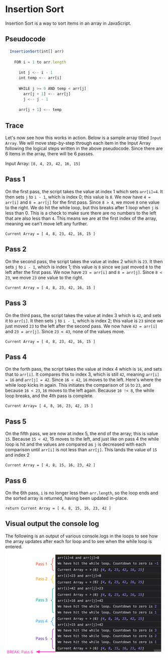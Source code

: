 # Insertion Sort

Insertion Sort is a way to sort items in an array in JavaScript.

## Pseudocode

```js
  InsertionSort(int[] arr)

    FOR i = 1 to arr.length

      int j <-- i - 1
      int temp <-- arr[i]

      WHILE j >= 0 AND temp < arr[j]
        arr[j + 1] <-- arr[j]
        j <-- j - 1

      arr[j + 1] <-- temp
```

## Trace

Let's now see how this works in action. Below is a sample array titled `Input Array`. We will move step-by-step through each item in the Input Array following the logical steps written in the above pseudocode. Since there are 6 items in the array, there will be 6 passes.

Input Array: `[8, 4, 23, 42, 16, 15]`

## Pass 1

On the first pass, the script takes the value at index 1 which sets `arr[i]=4`. It then sets `j` to `i - 1`, which is index 0; this value is `8`. We now have `4 = arr[i]` and `8 = arr[j]` for the first pass. Since `8 > 4`, we move `8` one value to the right. We do hit the while loop, but this breaks after 1 loop when `j` is less than 0. This is a check to make sure there are no numbers to the left that are also less than `4`. This means we are at the first index of the array, meaning we can't move left any further.

`Current Array = [ 4, 8, 23, 42, 16, 15 ]`

## Pass 2

On the second pass, the script takes the value at index 2 which is `23`. It then sets `j` to `i - 1`, which is index 1; this value is `8` since we just moved `8` to the left after the first pass. We now have `23 = arr[i]` and `8 = arr[j]`. Since `8 < 23`, we move `23` one value to the right.

`Current Array = [ 4, 8, 23, 42, 16, 15 ]`

## Pass 3

On the third pass, the script takes the value at index 3 which is `42`, and sets it to `arr[i]`. It then sets `j` to `i - 1`, which is index 2; this value is `23` since we just moved `23` to the left after the second pass. We now have `42 = arr[i]` and `23 = arr[j]`. Since `23 < 43`, none of the values move.

`Current Array = [ 4, 8, 23, 42, 16, 15 ]`

## Pass 4

On the forth pass, the script takes the value at index 4 which is `16`, and sets that to `arr[i]`. It compares this to index 3, which is still `42`, meaning `arr[i] = 16` and `arr[j] = 42`. Since `16 < 42`, `16` moves to the left. Here's where the while loop kicks in again. This initiates the comparison of `16` to `23`, and because `16 < 23`, `16` moves to the left again. Because `16 !< 8`, the while loop breaks, and the 4th pass is complete.

`Current Array= [ 4, 8, 16, 23, 42, 15 ]`

## Pass 5

On the fifth pass, we are now at index 5, the end of the array; this is value `15`. Because `15 < 42`, 15 moves to the left, and just like on pass 4 the while loop is hit and the values are compared as `j` is decreased with each comparison until `arr[i]` is not less than `arr[j]`. This lands the value of `15` and index 2

`Current Array = [ 4, 8, 15, 16, 23, 42 ]`

## Pass 6

On the 6th pass, `i` is no longer less than `arr.length`, so the loop ends and the sorted array is returned, having been updated in-place.

`return Current Array = [ 4, 8, 15, 16, 23, 42 ]`

## Visual output the console log

The following is an output of various console.logs in the loops to see how the array updates after each for loop and to see when the while loop is entered.
![console.logs](blog.jpg)
